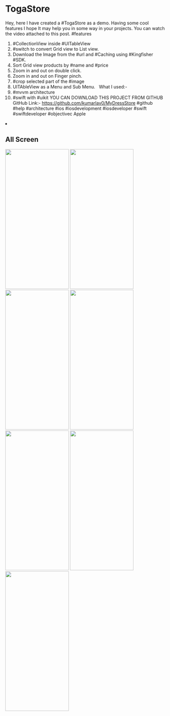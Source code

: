 # TogaStore

Hey, here I have created a #TogaStore as a demo. 
Having some cool features I hope It may help you in some way in your projects. You can watch the video attached to this post. 
#features 
1. #CollectionView inside #UITableView
2. #switch to convert Grid view to List view.
3. Download the Image from the #url and #Caching using #Kingfisher #SDK.
4. Sort Grid view products by #name  and #price 
5. Zoom in and out on double click.
6. Zoom in and out on Finger pinch.
7. #crop selected part of the #image 
8. UITAbleView as a Menu and Sub Menu.
 
What I used:-
1. #mvvm architecture
2. #swift  with #uikit 
YOU CAN DOWNLOAD THIS PROJECT FROM GITHUB
GitHub Link:- https://github.com/kumarlav0/MyDressStore 
#github #help #architecture #ios #iosdevelopment #iosdeveloper #swift #swiftdeveloper #objectivec Apple 



<li>
<h2>All Screen</h2>
<img src="ScreenShot/Splash Screen.png" width="200" height="440"> <img src="ScreenShot/Home Grid View.png" width="200" height="440"> <img src="ScreenShot/Home List View.png" width="200" height="440"> <img src="ScreenShot/Home List Expand.png" width="200" height="440"> <img src="ScreenShot/Product Image .png" width="200" height="440"> <img src="ScreenShot/Crop.png" width="200" height="440"> <img src="ScreenShot/Cropped Image.png" width="200" height="440">


</li>
